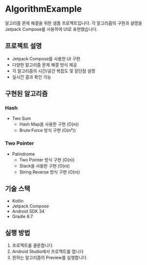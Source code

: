 # AlgorithmExample

알고리즘 문제 해결을 위한 샘플 프로젝트입니다.
각 알고리즘의 구현과 설명을 Jetpack Compose를 사용하여 UI로 표현했습니다.

## 프로젝트 설명

- Jetpack Compose를 사용한 UI 구현
- 다양한 알고리즘 문제 해결 방식 제공
- 각 알고리즘의 시간/공간 복잡도 및 장단점 설명
- 실시간 결과 확인 가능

## 구현된 알고리즘

### Hash
- Two Sum
  - Hash Map을 사용한 구현 (O(n))
  - Brute Force 방식 구현 (O(n²))

### Two Pointer
- Palindrome
  - Two Pointer 방식 구현 (O(n))
  - Stack을 사용한 구현 (O(n))
  - String Reverse 방식 구현 (O(n))

## 기술 스택

- Kotlin
- Jetpack Compose
- Android SDK 34
- Gradle 8.7

## 실행 방법

1. 프로젝트를 클론합니다
2. Android Studio에서 프로젝트를 엽니다
3. 원하는 알고리즘의 Preview를 실행합니다